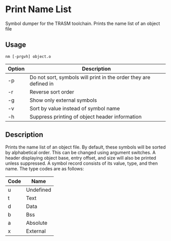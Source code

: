 # Print Name List
Symbol dumper for the TRASM toolchain. Prints the name list of an object file

## Usage
```
nm [-prgvh] object.o
```
| Option  | Description |
| ------- | ----------- |
| -p      | Do not sort, symbols will print in the order they are defined in |
| -r      | Reverse sort order |
| -g      | Show only external symbols |
| -v      | Sort by value instead of symbol name |
| -h      | Suppress printing of object header information |

## Description
Prints the name list of an object file. By default, these symbols will be sorted by alphabetical order. This can be changed using argument switches. A header displaying object base, entry offset, and size will also be printed unless suppressed. A symbol record consists of its value, type, and then name. The type codes are as follows:

| Code | Name |
| ---- | ---- |
| u    | Undefined |
| t    | Text |
| d    | Data |
| b    | Bss |
| a    | Absolute |
| x    | External |
